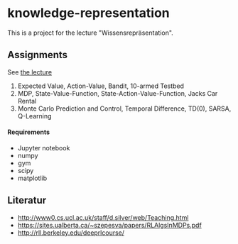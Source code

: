 # knowledge-representation

This is a project for the lecture "Wissensrepräsentation".

## Assignments

See [the lecture](https://moodle.htw-berlin.de/course/view.php?id=14471)

1. Expected Value, Action-Value, Bandit, 10-armed Testbed
2. MDP, State-Value-Function, State-Action-Value-Function, Jacks Car Rental
3. Monte Carlo Prediction and Control, Temporal Difference, TD(0), SARSA, Q-Learning

#### Requirements

- Jupyter notebook
- numpy
- gym
- scipy
- matplotlib

## Literatur

- http://www0.cs.ucl.ac.uk/staff/d.silver/web/Teaching.html
- https://sites.ualberta.ca/~szepesva/papers/RLAlgsInMDPs.pdf
- http://rll.berkeley.edu/deeprlcourse/
